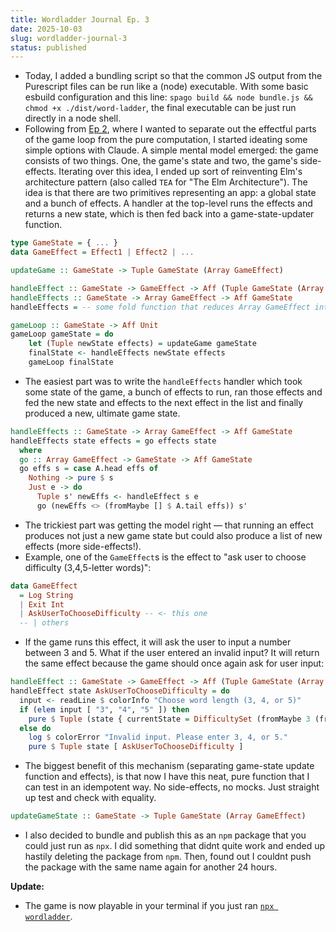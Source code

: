 ```yaml
---
title: Wordladder Journal Ep. 3
date: 2025-10-03
slug: wordladder-journal-3
status: published
---
```


- Today, I added a bundling script so that the common JS output from the Purescript files can be run like a (node) executable. With some basic esbuild configuration and this line: `spago build && node bundle.js && chmod +x ./dist/word-ladder`, the final executable can be just run directly in a node shell.
- Following from [Ep 2](./wordladder-journal-2), where I wanted to separate out the effectful parts of the game loop from the pure computation, I started ideating some simple options with Claude. A simple mental model emerged: the game consists of two things. One, the game's state and two, the game's side-effects. Iterating over this idea, I ended up sort of reinventing Elm's architecture pattern (also called `TEA` for "The Elm Architecture"). The idea is that there are two primitives representing an app: a global state and a bunch of effects. A handler at the top-level runs the effects and returns a new state, which is then fed back into a game-state-updater function.

```haskell
type GameState = { ... }
data GameEffect = Effect1 | Effect2 | ...

updateGame :: GameState -> Tuple GameState (Array GameEffect)

handleEffect :: GameState -> GameEffect -> Aff (Tuple GameState (Array GameEffect))
handleEffects :: GameState -> Array GameEffect -> Aff GameState
handleEffects = -- some fold function that reduces Array GameEffect into a GameState with side-effects run correctly

gameLoop :: GameState -> Aff Unit
gameLoop gameState = do
	let (Tuple newState effects) = updateGame gameState
	finalState <- handleEffects newState effects
	gameLoop finalState
```

- The easiest part was to write the `handleEffects` handler which took some state of the game, a bunch of effects to run, ran those effects and fed the new state and effects to the next effect in the list and finally produced a new, ultimate game state.

```haskell
handleEffects :: GameState -> Array GameEffect -> Aff GameState
handleEffects state effects = go effects state
  where
  go :: Array GameEffect -> GameState -> Aff GameState
  go effs s = case A.head effs of
    Nothing -> pure $ s
    Just e -> do
      Tuple s' newEffs <- handleEffect s e
      go (newEffs <> (fromMaybe [] $ A.tail effs)) s'
```

- The trickiest part was getting the model right — that running an effect produces not just a new game state but could also produce a list of new effects (more side-effects!).
- Example, one of the `GameEffect`s is the effect to "ask user to choose difficulty (3,4,5-letter words)":

```haskell
data GameEffect
  = Log String
  | Exit Int
  | AskUserToChooseDifficulty -- <- this one
  -- | others
```

- If the game runs this effect, it will ask the user to input a number between 3 and 5. What if the user entered an invalid input? It will return the same effect because the game should once again ask for user input:

```haskell
handleEffect :: GameState -> GameEffect -> Aff (Tuple GameState (Array GameEffect))
handleEffect state AskUserToChooseDifficulty = do
  input <- readLine $ colorInfo "Choose word length (3, 4, or 5)"
  if (elem input [ "3", "4", "5" ]) then
    pure $ Tuple (state { currentState = DifficultySet (fromMaybe 3 (fromString input)) }) []
  else do
    log $ colorError "Invalid input. Please enter 3, 4, or 5."
    pure $ Tuple state [ AskUserToChooseDifficulty ]
```

- The biggest benefit of this mechanism (separating game-state update function and effects), is that now I have this neat, pure function that I can test in an idempotent way. No side-effects, no mocks. Just straight up test and check with equality.

```haskell
updateGameState :: GameState -> Tuple GameState (Array GameEffect)
```

- I also decided to bundle and publish this as an `npm` package that you could just run as `npx`. I did something that didnt quite work and ended up hastily deleting the package from `npm`. Then, found out I couldnt push the package with the same name again for another 24 hours.

**Update:**

- The game is now playable in your terminal if you just ran [`npx wordladder`](https://www.npmjs.com/package/wordladder).
